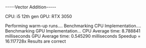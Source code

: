 -----Vector Addition-----

CPU: i5 12th gen
GPU: RTX 3050

Performing warm-up runs....
Benchmarking CPU Implementation....
Benchmarking GPU Implementation...
CPU Average time: 8.788841 milliseconds
GPU Average time: 0.545290 milliseconds
Speedup = 16.117728x
Results are correct 


